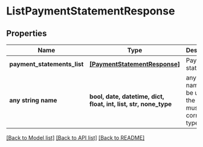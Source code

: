 # ListPaymentStatementResponse


## Properties
Name | Type | Description | Notes
------------ | ------------- | ------------- | -------------
**payment_statements_list** | [**[PaymentStatementResponse]**](PaymentStatementResponse.md) | Payment statements | [optional] 
**any string name** | **bool, date, datetime, dict, float, int, list, str, none_type** | any string name can be used but the value must be the correct type | [optional]

[[Back to Model list]](../README.md#documentation-for-models) [[Back to API list]](../README.md#documentation-for-api-endpoints) [[Back to README]](../README.md)


